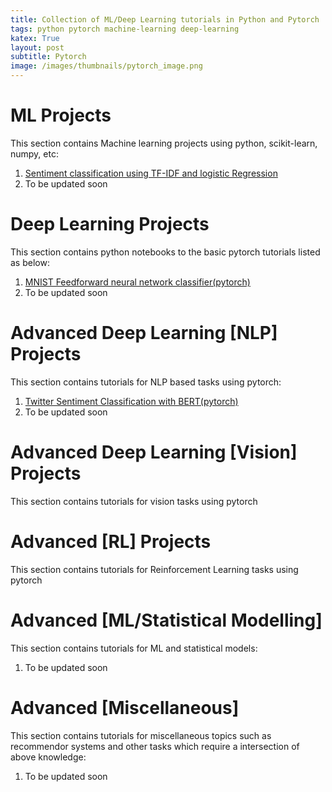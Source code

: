 ```yaml
---
title: Collection of ML/Deep Learning tutorials in Python and Pytorch
tags: python pytorch machine-learning deep-learning
katex: True
layout: post
subtitle: Pytorch
image: /images/thumbnails/pytorch_image.png
---
```


# ML Projects

This section contains Machine learning projects
using python, scikit-learn, numpy, etc:

1. [Sentiment classification using TF-IDF and logistic Regression](https://github.com/vishwajit-vishnu/pytorch_tutorials/blob/main/Notebooks/ML_Sentiment_Analysis.ipynb)
2. To be updated soon

# Deep Learning Projects

This section contains python notebooks to the basic pytorch tutorials listed
as below:

1. [MNIST Feedforward neural network classifier(pytorch)](https://github.com/vishwajit-vishnu/pytorch_tutorials/blob/main/Notebooks/MNIST_FFN_classification.ipynb)
2. To be updated soon



# Advanced Deep Learning [NLP] Projects

This section contains tutorials for NLP based
tasks using pytorch:

1. [Twitter Sentiment Classification with BERT(pytorch)](https://github.com/vishwajit-vishnu/pytorch_tutorials/blob/main/Notebooks/Twotter_sentiment_classification_with_bert.ipynb)
2. To be updated soon


# Advanced Deep Learning [Vision] Projects

This section contains tutorials for vision tasks
using pytorch

# Advanced [RL] Projects

This section contains tutorials for Reinforcement
Learning tasks using pytorch


# Advanced [ML/Statistical Modelling]

This section contains tutorials for ML and 
statistical models:

1. To be updated soon

# Advanced [Miscellaneous]

This section contains tutorials for miscellaneous
topics such as recommendor systems and other tasks
which require a intersection of above knowledge:

1. To be updated soon
